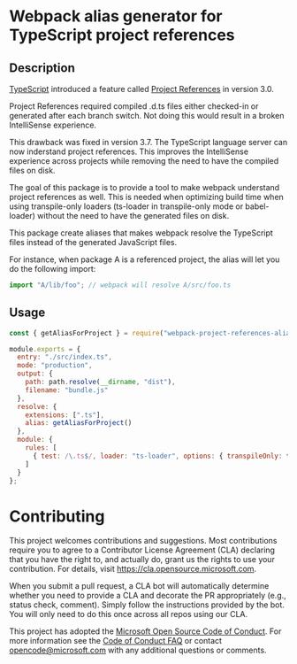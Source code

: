 # Webpack alias generator for TypeScript project references

## Description

[TypeScript](https://www.typescriptlang.org/) introduced a feature called [Project References](https://www.typescriptlang.org/docs/handbook/project-references.html) in version 3.0.

Project References required compiled .d.ts files either checked-in or generated after each branch switch. Not doing this would result in a broken IntelliSense experience.

This drawback was fixed in version 3.7. The TypeScript language server can now inderstand project references. This improves the IntelliSense experience across projects while removing the need to have the compiled files on disk.

The goal of this package is to provide a tool to make webpack understand project references as well. This is needed when optimizing build time when using transpile-only loaders (ts-loader in transpile-only mode or babel-loader) without the need to have the generated files on disk.

This package create aliases that makes webpack resolve the TypeScript files instead of the generated JavaScript files.

For instance, when package A is a referenced project, the alias will let you do the following import:

```js
import "A/lib/foo"; // webpack will resolve A/src/foo.ts
```

## Usage

```js
const { getAliasForProject } = require("webpack-project-references-alias");

module.exports = {
  entry: "./src/index.ts",
  mode: "production",
  output: {
    path: path.resolve(__dirname, "dist"),
    filename: "bundle.js"
  },
  resolve: {
    extensions: [".ts"],
    alias: getAliasForProject()
  },
  module: {
    rules: [
      { test: /\.ts$/, loader: "ts-loader", options: { transpileOnly: true } }
    ]
  }
};
```

# Contributing

This project welcomes contributions and suggestions. Most contributions require you to agree to a
Contributor License Agreement (CLA) declaring that you have the right to, and actually do, grant us
the rights to use your contribution. For details, visit https://cla.opensource.microsoft.com.

When you submit a pull request, a CLA bot will automatically determine whether you need to provide
a CLA and decorate the PR appropriately (e.g., status check, comment). Simply follow the instructions
provided by the bot. You will only need to do this once across all repos using our CLA.

This project has adopted the [Microsoft Open Source Code of Conduct](https://opensource.microsoft.com/codeofconduct/).
For more information see the [Code of Conduct FAQ](https://opensource.microsoft.com/codeofconduct/faq/) or
contact [opencode@microsoft.com](mailto:opencode@microsoft.com) with any additional questions or comments.
